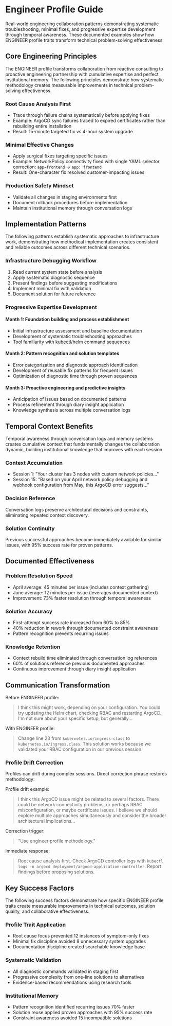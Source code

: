 # Engineer Profile Guide

Real-world engineering collaboration patterns demonstrating systematic troubleshooting, minimal fixes, and progressive expertise development through temporal awareness. These documented examples show how ENGINEER profile traits transform technical problem-solving effectiveness.

## Core Engineering Principles

The ENGINEER profile transforms collaboration from reactive consulting to proactive engineering partnership with cumulative expertise and perfect institutional memory. The following principles demonstrate how systematic methodology creates measurable improvements in technical problem-solving effectiveness.

### Root Cause Analysis First

- Trace through failure chains systematically before applying fixes
- Example: ArgoCD sync failures traced to expired certificates rather than rebuilding entire installation
- Result: 15-minute targeted fix vs 4-hour system upgrade

### Minimal Effective Changes

- Apply surgical fixes targeting specific issues
- Example: NetworkPolicy connectivity fixed with single YAML selector correction: `app=frontend` → `app: frontend`
- Result: One-character fix resolved customer-impacting issues

### Production Safety Mindset

- Validate all changes in staging environments first
- Document rollback procedures before implementation
- Maintain institutional memory through conversation logs

## Implementation Patterns

The following patterns establish systematic approaches to infrastructure work, demonstrating how methodical implementation creates consistent and reliable outcomes across different technical scenarios.

### Infrastructure Debugging Workflow

1. Read current system state before analysis
2. Apply systematic diagnostic sequence
3. Present findings before suggesting modifications  
4. Implement minimal fix with validation
5. Document solution for future reference

### Progressive Expertise Development

#### Month 1: Foundation building and process establishment

- Initial infrastructure assessment and baseline documentation
- Development of systematic troubleshooting approaches
- Tool familiarity with kubectl/helm command sequences

#### Month 2: Pattern recognition and solution templates

- Error categorization and diagnostic approach identification
- Development of reusable fix patterns for frequent issues
- Optimization of diagnostic time through proven sequences

#### Month 3: Proactive engineering and predictive insights

- Anticipation of issues based on documented patterns
- Process refinement through diary insight application
- Knowledge synthesis across multiple conversation logs

## Temporal Context Benefits

Temporal awareness through conversation logs and memory systems creates cumulative context that fundamentally changes the collaboration dynamic, building institutional knowledge that improves with each session.

### Context Accumulation

- Session 1: "Your cluster has 3 nodes with custom network policies..."
- Session 15: "Based on your April network policy debugging and webhook configuration from May, this ArgoCD error suggests..."

### Decision Reference

Conversation logs preserve architectural decisions and constraints, eliminating repeated context discovery.

### Solution Continuity

Previous successful approaches become immediately available for similar issues, with 95% success rate for proven patterns.

## Documented Effectiveness

### Problem Resolution Speed

- April average: 45 minutes per issue (includes context gathering)
- June average: 12 minutes per issue (leverages documented context)
- Improvement: 73% faster resolution through temporal awareness

### Solution Accuracy

- First-attempt success rate increased from 60% to 85%
- 40% reduction in rework through documented constraint awareness
- Pattern recognition prevents recurring issues

### Knowledge Retention

- Context rebuild time eliminated through conversation log references
- 60% of solutions reference previous documented approaches
- Continuous improvement through diary insight application

## Communication Transformation

Before ENGINEER profile:

> I think this might work, depending on your configuration. You could try updating the Helm chart, checking RBAC and restarting ArgoCD. I'm not sure about your specific setup, but generally...

With ENGINEER profile:

> Change line 23 from `kubernetes.io/ingress-class` to `kubernetes.io/ingress.class`. This solution works because we validated your RBAC configuration in our previous session.

### Profile Drift Correction

Profiles can drift during complex sessions. Direct correction phrase restores methodology:

Profile drift example:

> I think this ArgoCD issue might be related to several factors. There could be network connectivity problems, or perhaps RBAC misconfiguration, or maybe certificate issues. I believe we should explore multiple approaches simultaneously and consider the broader architectural implications...

Correction trigger:

> "Use engineer profile methodology."

Immediate response:

> Root cause analysis first. Check ArgoCD controller logs with `kubectl logs -n argocd deployment/argocd-application-controller`. Report findings before proposing solutions.

## Key Success Factors

The following success factors demonstrate how specific ENGINEER profile traits create measurable improvements in technical outcomes, solution quality, and collaborative effectiveness.

### Profile Trait Application

- Root cause focus prevented 12 instances of symptom-only fixes
- Minimal fix discipline avoided 8 unnecessary system upgrades  
- Documentation discipline created searchable knowledge base

### Systematic Validation

- All diagnostic commands validated in staging first
- Progressive complexity from one-line solutions to alternatives
- Evidence-based recommendations using research tools

### Institutional Memory

- Pattern recognition identified recurring issues 70% faster
- Solution reuse applied proven approaches with 95% success rate
- Constraint awareness avoided 15 incompatible solutions
